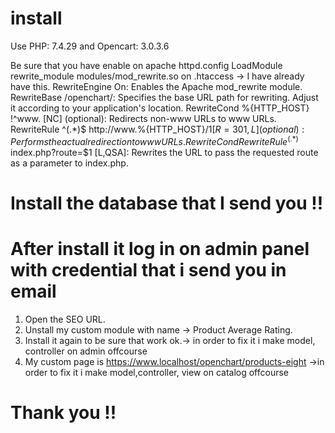 # install 
Use PHP: 7.4.29 and Opencart: 3.0.3.6

Be sure that you have enable on apache httpd.config LoadModule rewrite_module modules/mod_rewrite.so
on  .htaccess  -> I have already have this.
RewriteEngine On: Enables the Apache mod_rewrite module.
RewriteBase /openchart/: Specifies the base URL path for rewriting. Adjust it according to your application's location. 
RewriteCond %{HTTP_HOST} !^www\. [NC] (optional): Redirects non-www URLs to www URLs.
RewriteRule ^(.*)$ http://www.%{HTTP_HOST}/$1 [R=301,L] (optional): Performs the actual redirection to www URLs.
RewriteCond %{REQUEST_FILENAME} !-f and RewriteCond %{REQUEST_FILENAME} !-d: Checks if the requested file or directory does not exist.
RewriteRule ^(.*)$ index.php?route=$1 [L,QSA]: Rewrites the URL to pass the requested route as a parameter to index.php.

# Install the database  that I send you !!

# After install it log in on admin panel with credential that i send you in email
1. Open the SEO URL.
2. Unstall my custom module with name  -> Product Average Rating.
3. Install it again to be sure that work ok.-> in order to fix it i make model, controller on admin offcourse 
4. My custom page is https://www.localhost/openchart/products-eight ->in order to fix it i make model,controller, view on catalog offcourse 

# Thank you !!
